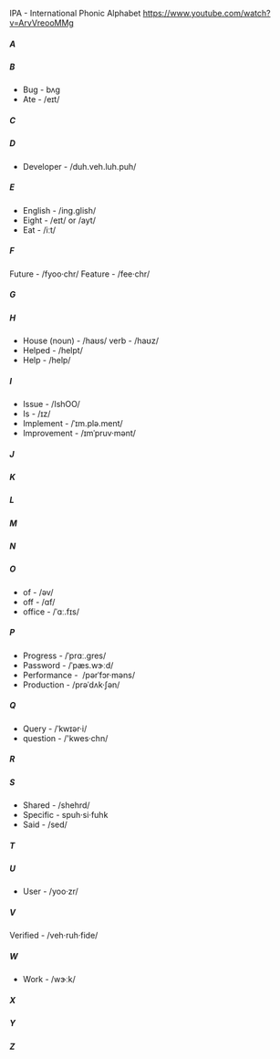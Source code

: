IPA - International Phonic Alphabet 
https://www.youtube.com/watch?v=ArvVreooMMg
##### A
##### B
- Bug - bʌɡ
- Ate - /eɪt/
##### C
##### D
- Developer - /duh.veh.luh.puh/
##### E
- English - /ing.glish/
- Eight - /eɪt/ or  /ayt/
- Eat - /iːt/
##### F
Future - /fyoo·chr/
Feature - /fee·chr/
##### G
##### H
- House (noun) - /haʊs/  verb - /haʊz/
- Helped - /helpt/
- Help - /help/
##### I
- Issue -  /IshOO/
- Is - /ɪz/
- Implement  - /ˈɪm.plə.ment/
- Improvement - /ɪmˈpruv·mənt/
##### J
##### K
##### L
##### M
##### N
##### O
- of -  /əv/
- off - /ɑf/
- office - /ˈɑː.fɪs/
##### P
- Progress - /ˈprɑː.gres/
- Password - /ˈpæs.wɝːd/
- Performance -  /pərˈfɔr·məns/
- Production - /prəˈdʌk·ʃən/
##### Q
- Query -  /ˈkwɪər·i/
- question - /'kwes·chn/
##### R
##### S
- Shared - /shehrd/
- Specific - spuh·si·fuhk
- Said - /sed/
##### T
##### U
- User - /yoo·zr/
##### V
Verified - /veh·ruh·fide/
##### W
- Work - /wɝːk/
##### X
##### Y
##### Z